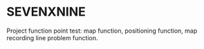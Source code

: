 # SEVENXNINE
Project function point test: map function, positioning function, map recording line problem function.
